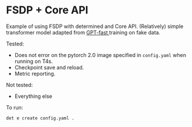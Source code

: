 # FSDP + Core API

Example of using FSDP with determined and Core API. (Relatively) simple transformer model adapted from [GPT-fast
](https://github.com/pytorch-labs/gpt-fast) training on fake data.

Tested:

- Does not error on the pytorch 2.0 image specified in `config.yaml` when running on T4s.
- Checkpoint save and reload.
- Metric reporting.

Not tested:

- Everything else

To run:

```bash
det e create config.yaml .
```
